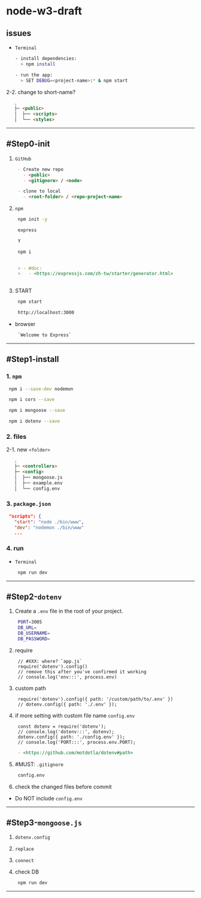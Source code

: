 # node-w3-draft

## issues

- `Terminal`

   ```sh
   - install dependencies:
     > npm install

   - run the app:
     > SET DEBUG=<project-name>:* & npm start
   ```

2-2. change to short-name?

   ```markdown
      .
      ├─ <public>       
      │  ├── <scripts>
      │  └── <styles>
   ```

---

## #Step0-init

1. `GitHub`

   ```markdown
    - Create new repo
      - <public>
      - <gitignore> / <node>
   ```

   ```markdown
    - clone to local
      - <root-folder> / <repo-project-name>
   ```

2. `npm`

   ```sh
    npm init -y
   ```

   ```sh
    express
   ```

   ```sh
    Y
   ```

   ```sh
    npm i
   ```

   ```markdown
    
    > - #doc:
    >   - <https://expressjs.com/zh-tw/starter/generator.html>
    
   ```

3. START

   ```sh
    npm start
   ```

   ```sh
    http://localhost:3000
   ```

- browser

   ```sh
    `Welcome to Express`
   ```

---

## #Step1-install

### 1. `npm`

   ```sh
    npm i --save-dev nodemon
   ```

   ```sh
    npm i cors --save
   ```

   ```sh
    npm i mongoose --save
   ```

   ```sh
    npm i dotenv --save
   ```

### 2. files

2-1. new `<folder>`

   ```markdown
      .
      ├─ <controllers>
      ├─ <config>            
      │  ├── mongoose.js
      │  ├── example.env
      │  └── config.env
   ```

### 3. `package.json`

   ```json
    "scripts": {
      "start": "node ./bin/www",
      "dev": "nodemon ./bin/www"
      ...
   ```

### 4. run

- `Terminal`

   ```sh
    npm run dev
   ```

---

## #Step2-`dotenv`

1. Create a `.env` file in the root of your project.

   ```sh
    PORT=3005
    DB_URL=
    DB_USERNAME=
    DB_PASSWORD=
   ```

2. require

   ```JS
    // #XXX: where? `app.js`
    require('dotenv').config()
    // remove this after you've confirmed it working
    // console.log('env:::', process.env) 
   ```

3. custom path

   ```JS
    require('dotenv').config({ path: '/custom/path/to/.env' })
    // dotenv.config({ path: './.env' });
   ```

4. if more setting with custom file name `config.env`

   ```JS
    const dotenv = require('dotenv');
    // console.log('dotenv:::', dotenv);
    dotenv.config({ path: './config.env' });    
    // console.log('PORT:::', process.env.PORT);
   ```

   ```markdown
    - <https://github.com/motdotla/dotenv#path>
   ```

5. #MUST: `.gitignore`

   ```sh
    config.env
   ```

6. check the changed files before commit

- Do NOT include `config.env`

---

## #Step3-`mongoose.js`

1. `dotenv.config`

2. `replace`

3. `connect`

4. check DB

   ```sh
    npm run dev
   ```

---
